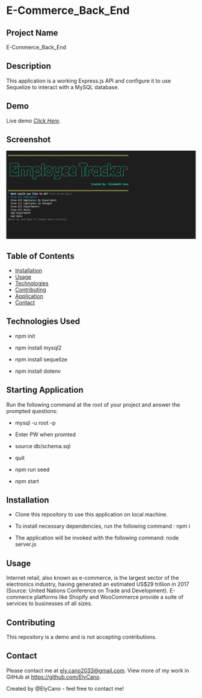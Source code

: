 # E-Commerce_Back_End

## Project Name

E-Commerce_Back_End

## Description

This application is a working Express.js API and configure it to use Sequelize to interact with a MySQL database.

## Demo

Live demo [_Click Here_](https://watch.screencastify.com/v/O3sV2WaRIQWW0LbcHXpB).

## Screenshot

![screenshot-pic](https://github.com/ElyCano/Employee_Tracker/blob/main/assets/images/Screenshot.jpg?raw=true)

## Table of Contents

- [Installation](#Installation)
- [Usage](#Usage)
- [Technologies](#Technologies_Used)
- [Contributing](#Contributing)
- [Application](#Starting_Application)
- [Contact](#Contact)

## Technologies Used

- npm init

- npm install mysql2

- npm install sequelize

- npm install dotenv

## Starting Application

Run the following command at the root of your project and answer the prompted questions:

- mysql -u root -p

- Enter PW when promted

- source db/schema.sql

- quit

- npm run seed

- npm start

## Installation

- Clone this repository to use this application on local machine.

- To install necessary dependencies, run the following command :
  npm i

- The application will be invoked with the following command:
  node server.js

## Usage

Internet retail, also known as e-commerce, is the largest sector of the electronics industry, having generated an estimated US$29 trillion in 2017 (Source: United Nations Conference on Trade and Development). E-commerce platforms like Shopify and WooCommerce provide a suite of services to businesses of all sizes.

## Contributing

This repository is a demo and is not accepting contributions.

## Contact

Please contact me at ely.cano2033@gmail.com. View more of my work in GitHub at https://github.com/ElyCano.

Created by @ElyCano - feel free to contact me!

